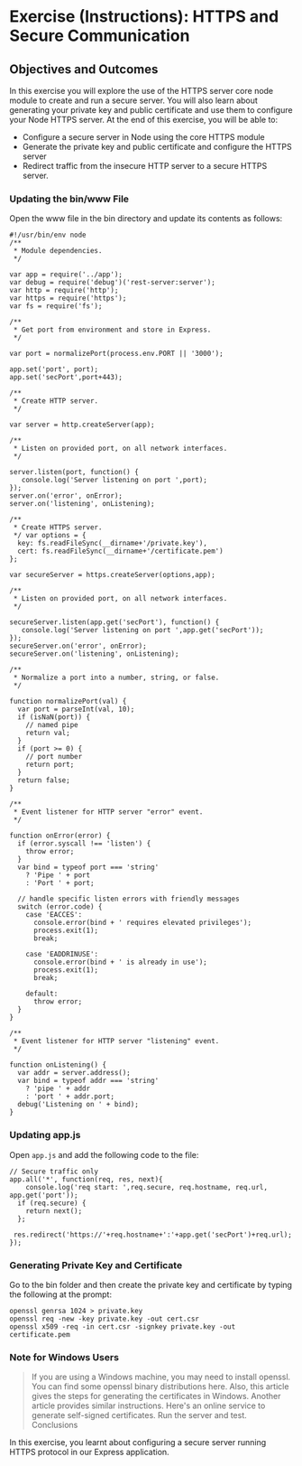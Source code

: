 # Exercise (Instructions): HTTPS and Secure Communication

## Objectives and Outcomes

In this exercise you will explore the use of the HTTPS server core node module to create and run a secure server. You will also learn about generating your private key and public certificate and use them to configure your Node HTTPS server. At the end of this exercise, you will be able to:

- Configure a secure server in Node using the core HTTPS module
- Generate the private key and public certificate and configure the HTTPS server
- Redirect traffic from the insecure HTTP server to a secure HTTPS server.

### Updating the bin/www File

Open the www file in the bin directory and update its contents as follows:
```
#!/usr/bin/env node
/**
 * Module dependencies.
 */

var app = require('../app');
var debug = require('debug')('rest-server:server');
var http = require('http');
var https = require('https');
var fs = require('fs');

/**
 * Get port from environment and store in Express.
 */

var port = normalizePort(process.env.PORT || '3000');

app.set('port', port);
app.set('secPort',port+443);

/**
 * Create HTTP server.
 */

var server = http.createServer(app);

/**
 * Listen on provided port, on all network interfaces.
 */

server.listen(port, function() {
   console.log('Server listening on port ',port);
});
server.on('error', onError);
server.on('listening', onListening);

/**
 * Create HTTPS server.
 */ var options = {
  key: fs.readFileSync(__dirname+'/private.key'),
  cert: fs.readFileSync(__dirname+'/certificate.pem')
};

var secureServer = https.createServer(options,app);

/**
 * Listen on provided port, on all network interfaces.
 */

secureServer.listen(app.get('secPort'), function() {
   console.log('Server listening on port ',app.get('secPort'));
});
secureServer.on('error', onError);
secureServer.on('listening', onListening);

/**
 * Normalize a port into a number, string, or false.
 */

function normalizePort(val) {
  var port = parseInt(val, 10);
  if (isNaN(port)) {
    // named pipe
    return val;
  }
  if (port >= 0) {
    // port number
    return port;
  }
  return false;
}

/**
 * Event listener for HTTP server "error" event.
 */

function onError(error) {
  if (error.syscall !== 'listen') {
    throw error;
  }
  var bind = typeof port === 'string'
    ? 'Pipe ' + port
    : 'Port ' + port;

  // handle specific listen errors with friendly messages
  switch (error.code) {
    case 'EACCES':
      console.error(bind + ' requires elevated privileges');
      process.exit(1);
      break;

    case 'EADDRINUSE':
      console.error(bind + ' is already in use');
      process.exit(1);
      break;

    default:
      throw error;
  }
}

/**
 * Event listener for HTTP server "listening" event.
 */

function onListening() {
  var addr = server.address();
  var bind = typeof addr === 'string'
    ? 'pipe ' + addr
    : 'port ' + addr.port;
  debug('Listening on ' + bind);
}
```

### Updating app.js

Open `app.js` and add the following code to the file:

```
// Secure traffic only
app.all('*', function(req, res, next){
    console.log('req start: ',req.secure, req.hostname, req.url, app.get('port'));
  if (req.secure) {
    return next();
  };

 res.redirect('https://'+req.hostname+':'+app.get('secPort')+req.url);
});
```

### Generating Private Key and Certificate

Go to the bin folder and then create the private key and certificate by typing the following at the prompt:
```
openssl genrsa 1024 > private.key
openssl req -new -key private.key -out cert.csr
openssl x509 -req -in cert.csr -signkey private.key -out certificate.pem
```

### Note for Windows Users

> If you are using a Windows machine, you may need to install openssl. You can find some openssl binary distributions here. Also, this article gives the steps for generating the certificates in Windows. Another article provides similar instructions. Here's an online service to generate self-signed certificates.
Run the server and test.
Conclusions

In this exercise, you learnt about configuring a secure server running HTTPS protocol in our Express application.

